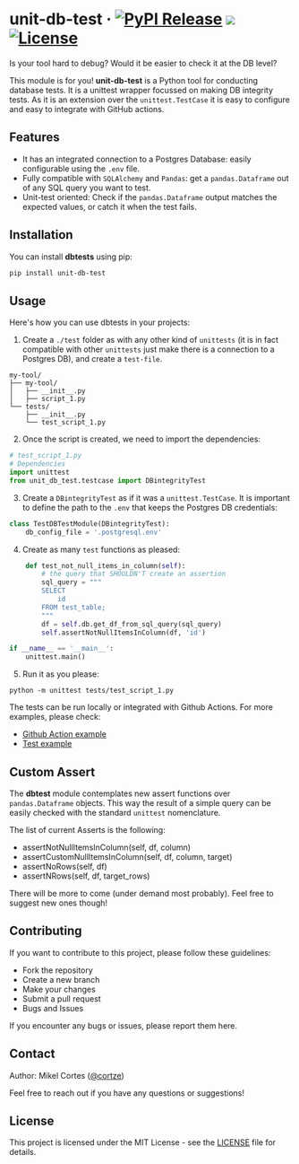 # unit-db-test &middot; [![PyPI Release](https://img.shields.io/pypi/v/unit-db-test.svg)](https://pypi.org/project/unit-db-test/) ![](https://github.com/cortze/dbtest/actions/workflows/module_tests.yml/badge.svg) [![License](https://img.shields.io/badge/license-MIT-blue.svg)](https://opensource.org/licenses/MIT)

Is your tool hard to debug? Would it be easier to check it at the DB level? 

This module is for you! **unit-db-test** is a Python tool for conducting database tests. It is a unittest wrapper focussed on making DB integrity tests.
As it is an extension over the `unittest.TestCase` it is easy to configure and easy to integrate with GitHub actions.



## Features

- It has an integrated connection to a Postgres Database: easily configurable using the `.env` file.
- Fully compatible with `SQLAlchemy` and `Pandas`: get a `pandas.Dataframe` out of any SQL query you want to test.
- Unit-test oriented: Check if the `pandas.Dataframe` output matches the expected values, or catch it when the test fails.

## Installation

You can install **dbtests** using pip:

```bash
pip install unit-db-test
```

## Usage
Here's how you can use dbtests in your projects:

1. Create a `./test` folder as with any other kind of `unittests` (it is in fact compatible with other `unittests` just make there is a connection to a Postgres DB), and create a `test-file`.
```shell
my-tool/
├── my-tool/
│   ├── __init__.py
│   ├── script_1.py
└── tests/
    ├── __init__.py
    └── test_script_1.py
```

2. Once the script is created, we need to import the dependencies:
```python
# test_script_1.py
# Dependencies
import unittest
from unit_db_test.testcase import DBintegrityTest
```

3. Create a `DBintegrityTest` as if it was a `unittest.TestCase`. It is important to define the path to the `.env` that keeps the Postgres DB credentials:

```python
class TestDBTestModule(DBintegrityTest):
    db_config_file = '.postgresql.env'
```

4. Create as many `test` functions as pleased:
```python
    def test_not_null_items_in_column(self):
        # the query that SHOULDN'T create an assertion
        sql_query = """
        SELECT 
            id
        FROM test_table;        
        """
        df = self.db.get_df_from_sql_query(sql_query)
        self.assertNotNullItemsInColumn(df, 'id')

if __name__ == '__main__':
    unittest.main()
```

5. Run it as you please:
```shell
python -m unittest tests/test_script_1.py
```

The tests can be run locally or integrated with Github Actions. 
For more examples, please check:
- [Github Action example](https://github.com/cortze/unit-db-test/blob/main/.github/workflows/module_tests.yml)
- [Test example](https://github.com/cortze/unit-db-test/blob/main/tests/test_module.py)

## Custom Assert 
The **dbtest** module contemplates new assert functions over `pandas.Dataframe` objects. 
This way the result of a simple query can be easily checked with the standard `unittest` nomenclature.

The list of current Asserts is the following:
- assertNotNullItemsInColumn(self, df, column)
- assertCustomNullItemsInColumn(self, df, column, target)
- assertNoRows(self, df)
- assertNRows(self, df, target_rows)

There will be more to come (under demand most probably). Feel free to suggest new ones though!


## Contributing
If you want to contribute to this project, please follow these guidelines:

- Fork the repository
- Create a new branch
- Make your changes
- Submit a pull request
- Bugs and Issues

If you encounter any bugs or issues, please report them here.

## Contact
Author: Mikel Cortes ([@cortze](https://github.com/cortze))

Feel free to reach out if you have any questions or suggestions!

## License
This project is licensed under the MIT License - see the [LICENSE](https://github.com/cortze/unit-db-test/blob/main/LICENSE) file for details.

